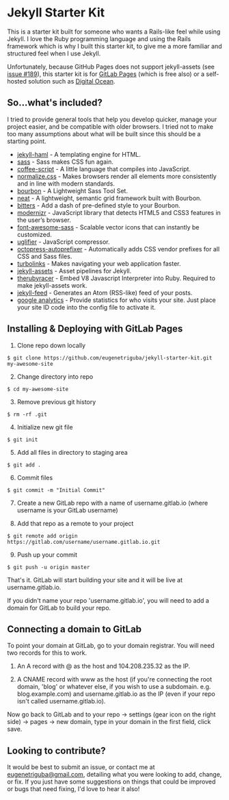 # Jekyll Starter Kit

This is a starter kit built for someone who wants a Rails-like feel while using Jekyll. I love the Ruby programming language and using the Rails framework which is why I built this starter kit, to give me a more familiar and structured feel when I use Jekyll.

Unfortunately, because GitHub Pages does not support jekyll-assets (see [issue #189](https://github.com/github/pages-gem/issues/189)), this starter kit is for [GitLab Pages](https://pages.gitlab.io) (which is free also) or a self-hosted solution such as [Digital Ocean](https://m.do.co/c/9f7ca951912e).

## So...what's included?

I tried to provide general tools that help you develop quicker, manage your project easier, and be compatible with older browsers. I tried not to make too many assumptions about what will be built since this should be a starting point.

 - [jekyll-haml](https://github.com/samvincent/jekyll-haml) - A templating engine for HTML.
 - [sass](https://github.com/sass/sass) - Sass makes CSS fun again.
 - [coffee-script](https://github.com/rails/ruby-coffee-script) - A little language that compiles into JavaScript.
 - [normalize.css](https://necolas.github.io/normalize.css/) - Makes browsers render all elements more consistently and in line with modern standards.
 - [bourbon](https://github.com/thoughtbot/bourbon) - A Lightweight Sass Tool Set.
 - [neat](https://github.com/thoughtbot/neat) - A lightweight, semantic grid framework built with Bourbon.
 - [bitters](https://github.com/thoughtbot/bitters) - Add a dash of pre-defined style to your Bourbon.
 - [modernizr](https://github.com/Modernizr/Modernizr) - JavaScript library that detects HTML5 and CSS3 features in the user’s browser.
 - [font-awesome-sass](https://github.com/FortAwesome/font-awesome-sass) - Scalable vector icons that can instantly be customized.
 - [uglifier](https://github.com/lautis/uglifier) - JavaScript compressor.
 - [octopress-autoprefixer](https://github.com/octopress/autoprefixer) - Automatically adds CSS vendor prefixes for all CSS and Sass files.
 - [turbolinks](https://github.com/turbolinks/turbolinks) - Makes navigating your web application faster.
 - [jekyll-assets](https://github.com/jekyll/jekyll-assets) - Asset pipelines for Jekyll.
 - [therubyracer](https://github.com/cowboyd/therubyracer) - Embed V8 Javascript Interpreter into Ruby. Required to make jekyll-assets work.
 - [jekyll-feed](https://github.com/jekyll/jekyll-feed) - Generates an Atom (RSS-like) feed of your posts.
 - [google analytics](https://analytics.google.com/analytics/web/) - Provide statistics for who visits your site. Just place your site ID code into the config file to activate it.

## Installing & Deploying with GitLab Pages

1. Clone repo down locally
  ```
  $ git clone https://github.com/eugenetriguba/jekyll-starter-kit.git my-awesome-site
  ```

2. Change directory into repo
  ```
  $ cd my-awesome-site
  ```

3. Remove previous git history
  ```
  $ rm -rf .git
  ```

4. Initialize new git file
  ```
  $ git init
  ```

5. Add all files in directory to staging area
  ```
  $ git add .
  ```

6. Commit files
  ```
  $ git commit -m "Initial Commit"
  ```

7. Create a new GitLab repo with a name of username.gitlab.io (where username is your GitLab username)

8. Add that repo as a remote to your project
  ```
  $ git remote add origin https://gitlab.com/username/username.gitlab.io.git
  ```

9. Push up your commit
  ```
  $ git push -u origin master
  ```

That's it. GitLab will start building your site and it will be live at username.gitlab.io.

If you didn't name your repo 'username.gitlab.io', you will need to add a domain for GitLab to build your repo.

## Connecting a domain to GitLab

To point your domain at GitLab, go to your domain registrar.
You will need two records for this to work.

1. An A record with @ as the host and 104.208.235.32 as the IP.

2. A CNAME record with www as the host (if you're connecting the root domain, 'blog' or whatever else, if you wish to use a subdomain. e.g. blog.example.com) and username.gitlab.io as the IP (even if your repo isn't called username.gitlab.io).

Now go back to GitLab and to your repo → settings (gear icon on the right side) → pages → new domain, type in your domain in the first field, click save.


## Looking to contribute?

It would be best to submit an issue, or contact me at [eugenetriguba@gmail.com](mailto:eugenetriguba@gmail.com), detailing what you were looking to add, change, or fix. If you just have some suggestions on things that could be improved or bugs that need fixing, I'd love to hear it also!
